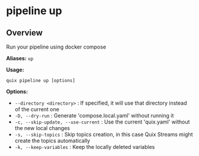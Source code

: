 # pipeline up

## Overview

Run your pipeline using docker compose

**Aliases:** `up`

**Usage:**

```
quix pipeline up [options]
```

**Options:**

- `--directory <directory>` : If specified, it will use that directory instead of the current one
- `-D, --dry-run` : Generate 'compose.local.yaml' without running it
- `-c, --skip-update, --use-current` : Use the current 'quix.yaml' without the new local changes
- `-s, --skip-topics` : Skip topics creation, in this case Quix Streams might create the topics automatically
- `-k, --keep-variables` : Keep the locally deleted variables

